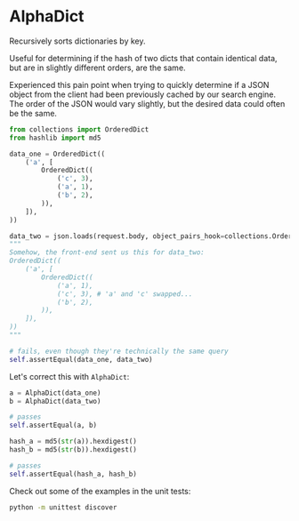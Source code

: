 # AlphaDict

Recursively sorts dictionaries by key. 

Useful for determining if the hash of two dicts that contain identical data,
but are in slightly different orders, are the same.

Experienced this pain point when trying to quickly determine if a JSON object 
from the client had been previously cached by our search engine. 
The order of the JSON would vary slightly, but the desired data could often be the same.

```python
from collections import OrderedDict
from hashlib import md5

data_one = OrderedDict((
    ('a', [
        OrderedDict((
            ('c', 3), 
            ('a', 1), 
            ('b', 2), 
        )), 
    ]), 
))  

data_two = json.loads(request.body, object_pairs_hook=collections.OrderedDict)
"""
Somehow, the front-end sent us this for data_two:
OrderedDict((
    ('a', [
        OrderedDict((
            ('a', 1), 
            ('c', 3), # 'a' and 'c' swapped...
            ('b', 2),
        )), 
    ]), 
))  
"""

# fails, even though they're technically the same query
self.assertEqual(data_one, data_two)
```

Let's correct this with `AlphaDict`:

```python
a = AlphaDict(data_one)
b = AlphaDict(data_two)

# passes
self.assertEqual(a, b)

hash_a = md5(str(a)).hexdigest()
hash_b = md5(str(b)).hexdigest()

# passes
self.assertEqual(hash_a, hash_b)
```

Check out some of the examples in the unit tests:

```bash
python -m unittest discover
```
